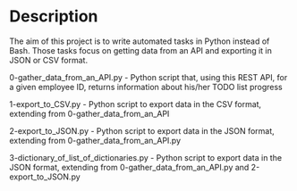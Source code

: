 # Description

The aim of this project is to write automated tasks in Python instead of Bash. Those tasks focus on getting data from an API and exporting it in JSON or CSV format.

0-gather_data_from_an_API.py - Python script that, using this REST API, for a given employee ID, returns information about his/her TODO list progress

1-export_to_CSV.py - Python script to export data in the CSV format, extending from 0-gather_data_from_an_API

2-export_to_JSON.py - Python script to export data in the JSON format, extending from 0-gather_data_from_an_API.py

3-dictionary_of_list_of_dictionaries.py - Python script to export data in the JSON format, extending from 0-gather_data_from_an_API.py and 2-export_to_JSON.py
